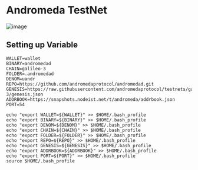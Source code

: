 # Andromeda TestNet
![image](https://user-images.githubusercontent.com/16186519/220021849-1378e536-0ab2-4e53-8acb-c4bc3eab18c1.png)

## Setting up Variable

```
WALLET=wallet
BINARY=andromedad
CHAIN=galileo-3
FOLDER=.andromedad
DENOM=uandr
REPO=https://github.com/andromedaprotocol/andromedad.git
GENESIS=https://raw.githubusercontent.com/andromedaprotocol/testnets/galileo-3/genesis.json
ADDRBOOK=https://snapshots.nodeist.net/t/andromeda/addrbook.json
PORT=54

echo "export WALLET=${WALLET}" >> $HOME/.bash_profile
echo "export BINARY=${BINARY}" >> $HOME/.bash_profile
echo "export DENOM=${DENOM}" >> $HOME/.bash_profile
echo "export CHAIN=${CHAIN}" >> $HOME/.bash_profile
echo "export FOLDER=${FOLDER}" >> $HOME/.bash_profile
echo "export REPO=${REPO}" >> $HOME/.bash_profile
echo "export GENESIS=${GENESIS}" >> $HOME/.bash_profile
echo "export ADDRBOOK=${ADDRBOOK}" >> $HOME/.bash_profile
echo "export PORT=${PORT}" >> $HOME/.bash_profile
source $HOME/.bash_profile
```
